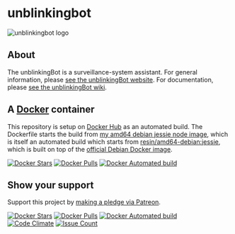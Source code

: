 # unblinkingbot  

![unblinkingbot logo](https://raw.githubusercontent.com/nothingworksright/unblinkingbot/master/public/images/android-chrome-192x192.png)  

## About  

The unblinkingBot is a surveillance-system assistant. For general information, please [see the unblinkingBot website](http://www.unblinkingbot.com/). For documentation, please [see the unblinkingBot wiki](https://github.com/nothingworksright/unblinkingbot/wiki).  

## A [Docker](https://www.docker.com/) container  

This repository is setup on [Docker Hub](https://hub.docker.com/r/nothingworksright/unblinkingbot/) as an automated build. The Dockerfile starts the build from [my amd64 debian jessie node image](https://hub.docker.com/r/nothingworksright/amd64_debian_jessie_node/), which is itself an automated build which starts from [resin/amd64-debian:jessie](https://hub.docker.com/r/resin/amd64-debian/), which is built on top of the [official Debian Docker image](https://hub.docker.com/_/debian/).  

[![Docker Stars](https://img.shields.io/docker/stars/nothingworksright/unblinkingbot.svg)](https://hub.docker.com/r/nothingworksright/unblinkingbot/)  [![Docker Pulls](https://img.shields.io/docker/pulls/nothingworksright/unblinkingbot.svg)](https://hub.docker.com/r/nothingworksright/unblinkingbot/)  [![Docker Automated build](https://img.shields.io/docker/automated/nothingworksright/unblinkingbot.svg)](https://hub.docker.com/r/nothingworksright/unblinkingbot/)  

## Show your support  

Support this project by [making a pledge via Patreon](https://www.patreon.com/jmg1138).  

[![Docker Stars](https://img.shields.io/docker/stars/nothingworksright/unblinkingbot.svg)](https://hub.docker.com/r/nothingworksright/unblinkingbot/)  [![Docker Pulls](https://img.shields.io/docker/pulls/nothingworksright/unblinkingbot.svg)](https://hub.docker.com/r/nothingworksright/unblinkingbot/)  [![Docker Automated build](https://img.shields.io/docker/automated/nothingworksright/unblinkingbot.svg)](https://hub.docker.com/r/nothingworksright/unblinkingbot/)  
[![Code Climate](https://codeclimate.com/github/nothingworksright/unblinkingbot/badges/gpa.svg)](https://codeclimate.com/github/nothingworksright/unblinkingbot) [![Issue Count](https://codeclimate.com/github/nothingworksright/unblinkingbot/badges/issue_count.svg)](https://codeclimate.com/github/nothingworksright/unblinkingbot)  

